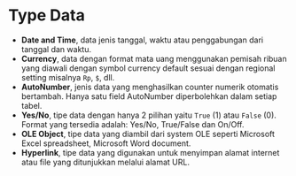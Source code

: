 # Type Data

- **Date and Time**, data jenis tanggal, waktu atau penggabungan dari tanggal dan waktu.
- **Currency**, data dengan format mata uang menggunakan pemisah ribuan yang diawali dengan symbol currency default sesuai dengan regional setting misalnya `Rp`, `$`, dll.
- **AutoNumber**, jenis data yang menghasilkan counter numerik otomatis bertambah. Hanya satu field AutoNumber diperbolehkan dalam setiap tabel.
- **Yes/No**, tipe data dengan hanya 2 pilihan yaitu `True` (1) atau `False` (0). Format yang tersedia adalah: Yes/No, True/False dan On/Off.
- **OLE Object**, tipe data yang diambil dari system OLE seperti Microsoft Excel spreadsheet, Microsoft Word document.
- **Hyperlink**, tipe data yang digunakan untuk menyimpan alamat internet atau file yang ditunjukkan melalui alamat URL.

